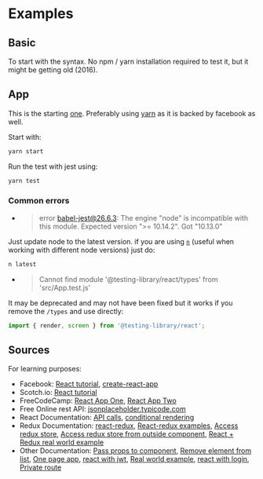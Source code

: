 # Examples

## Basic

To start with the syntax.
No npm / yarn installation required to test it, but it might be getting old (2016).

## App

This is the starting [one](examples/create-app/README.md).
Preferably using [yarn](https://yarnpkg.com/) as it is backed by facebook as well.

Start with:

```bash
yarn start
```

Run the test with jest using:

```bash
yarn test
```

### Common errors

- > error babel-jest@26.6.3: The engine "node" is incompatible with this module. Expected version ">= 10.14.2". Got "10.13.0"

Just update node to the latest version. if you are using [`n`](https://github.com/tj/n) (useful when working with different node versions) just do:

```bash
n latest
```

- > Cannot find module '@testing-library/react/types' from 'src/App.test.js'

It may be deprecated and may not have been fixed but it works if you remove the `/types` and use directly:

```js
import { render, screen } from '@testing-library/react';
```


## Sources

For learning purposes:

- Facebook: [React tutorial](https://facebook.github.io/react/tutorial/tutorial.html#what-were-building), 
[create-react-app](https://github.com/facebook/create-react-app)
- Scotch.io: [React tutorial](https://scotch.io/tutorials/learning-react-getting-started-and-concepts)
- FreeCodeCamp: [React App One](https://www.freecodecamp.org/news/develop-deploy-first-fullstack-web-app/), 
[React App Two](https://www.freecodecamp.org/news/fullstack-react-blog-app-with-express-and-psql/)
- Free Online rest API: [jsonplaceholder.typicode.com](https://jsonplaceholder.typicode.com/)
- React Documentation: [API calls](https://reactjs.org/docs/faq-ajax.html), 
[conditional rendering](https://reactjs.org/docs/conditional-rendering.html)
- Redux Documentation: [react-redux](https://react-redux.js.org/introduction/quick-start), 
[React-redux examples](https://github.com/reduxjs/redux/tree/3cf3b0f48c4093aaa094eedb11efa8656e9b0309/examples),
[Access redux store](https://medium.com/swlh/accessing-redux-from-components-in-react-react-native-d9f0e4cdb2dc),
[Access redux store from outside component](https://daveceddia.com/access-redux-store-outside-react/),
[React + Redux real world example](https://jasonwatmore.com/post/2017/09/16/react-redux-user-registration-and-login-tutorial-example)
- Other Documentation: [Pass props to component](https://www.robinwieruch.de/react-pass-props-to-component), 
[Remove element from list](https://www.robinwieruch.de/react-remove-item-from-list), 
[One page app](https://www.kirupa.com/react/creating_single_page_app_react_using_react_router.htm), 
[react with jwt](https://bezkoder.com/spring-boot-react-jwt-auth/), 
[Real world example](https://github.com/bezkoder/react-redux-hooks-jwt-auth/tree/28a25f525aee8f6a73f2bd1165c0b868aeedb7b5), 
[react with login](https://www.digitalocean.com/community/tutorials/how-to-add-login-authentication-to-react-applications#step-1-%E2%80%94-building-a-login-page),
[Private route](https://ui.dev/react-router-v4-protected-routes-authentication/)
